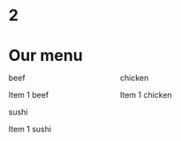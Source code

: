 # 2
<html>
<head>
<title>menu</title>
<style>
* {
    box-sizing:border-box;

}
h1{
    margin-bottom:15px;
}



p{
    border:1px solid black;
    background-color:gray;
    color:white;
    width:90%;
    height:150px;
    margin-right:auto;
    margin-left:auto;
    font-family:Arial, Helvetica, sans-serif;

    
}
.row{
    width:100%;
}

@media(min-width:992px){
    .col-lg-1, .col-lg-2, .col-lg-3, .col-lg-4, .col-lg-5, .col-lg-6, .col-lg-7, .col-lg-8, .col-lg-9, .col-lg-10, .col-lg-11, .col-lg-12{
        float:left;
    }
    .col-lg-1{
        width:8.33%;
    }
    .col-lg-2{
        width:16.66%;
    }
    .col-lg-3{
        width:25%;
    }
    .col-lg-4{
        width:33.33%;
    }
    .col-lg-5{
        width:41.66%;
    }
    .col-lg-6{
        width:50%;
    }
    .col-lg-7{
        width:58.33%;
    }
    .col-lg-8{
        width:66.66%;
    }
    .col-lg-9{
        width:75%;
    }
    .col-lg-10{
        width:83.33%;
    }
    .col-lg-11{
        width:91.66%;
    }
    .col-lg-12{
        width:100%;
    }
    
}
@media(min-width:768px) and (max-width:991px){
    .col-md-1, .col-md-2, .col-md-3, .col-md-4, .col-md-5, .col-md-6, .col-md-7, .col-md-8, .col-md-9, .col-md-10, .col-md-11, .col-md-12{
        float:left;
    }
    .col-md-1{
        width:8.33%;
    }
    .col-md-2{
        width:16.66%;
    }
    .col-md-3{
        width:25%;
    }
    .col-md-4{
        width:33.33%;
    }
    .col-md-5{
        width:41.66%;
    }
    .col-md-6{
        width:50%;
    }
    .col-md-7{
        width:58.33%;
    }
    .col-md-8{
        width:66.66%;
    }
    .col-md-9{
        width:75%;
    }
    .col-md-10{
        width:83.33%;
    }
    .col-md-11{
        width:91.66%;
    }
    .col-md-12{
        width:100%;
    }
}



@media(max-width:767px){
    .col-sm-1, .col-sm-2, .col-sm-3, .col-sm-4, .col-sm-5, .col-sm-6, .col-sm-7, .col-sm-8, .col-sm-9, .col-sm-10, .col-sm-11, .col-sm-12{
        float:left;
    }
    .col-sm-1{
        width:8.33%;
    }
    .col-sm-2{
        width:16.66%;
    }
    .col-sm-3{
        width:25%;
    }
    .col-sm-4{
        width:33%;
    }
    .col-sm-5{
        width:41.66%;
    }
    .col-sm-6{
        width:50%;
    }
    .col-sm-7{
        width:58.33%;
    }
    .col-sm-8{
        width:66.66%;
    }
    .col-sm-9{
        width:75%;
    }
    .col-sm-10{
        width:83.33%;
    }
    .col-sm-11{
        width:91.66%;
    }
    .col-sm-12{
        width:100%;
    }
    
}
</style>
</body>
<h1>Our menu</h1>
<div class="row">
<div class="coi-lg-4 col-md-6 col-sm-12"> beef<p>Item 1 beef</p></div>
<div class="coi-lg-4 col-md-6 col-sm-12">chicken<p>Item 1 chicken</p></div>
<div class="coi-lg-4 col-md-12 col-sm-12">sushi<p>Item 1 sushi</p></div>
</div>
</body>
</html>
